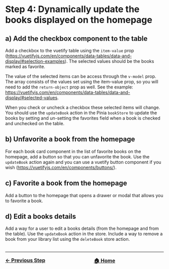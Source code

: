 # Step 4: Dynamically update the books displayed on the homepage

## a) Add the checkbox component to the table

Add a checkbox to the vuetify table using the `item-value` prop
(https://vuetifyjs.com/en/components/data-tables/data-and-display/#selection-examples).
The selected values should be the books marked as favorite.

The value of the selected items can be access through the `v-model` prop. The array consists of the values set using the item-value prop, so you will need to add the `return-object` prop as well. See the example: https://vuetifyjs.com/en/components/data-tables/data-and-display/#selected-values.

When you check or uncheck a checkbox these selected items will change. You should use the `updateBook` action in the Pinia `bookStore` to update the books by setting and un-setting the favorites field when a book is checked and unchecked on the table.

## b) Unfavorite a book from the homepage

For each book card component in the list of favorite books on the homepage, add a button so that you can unfavorite the book. Use the `updateBook` action again and you can use a vuetify button component if you wish (https://vuetifyjs.com/en/components/buttons/).

## c) Favorite a book from the homepage

Add a button to the homepage that opens a drawer or modal that allows you to favorite a book.

## d) Edit a books details

Add a way for a user to edit a books details (from the homepage and from the table). Use the `updateBook` action in the store. Include a way to remove a book from your library list using the `deleteBook` store action.

<hr style="margin-top: 32px">
<div style="display: flex; justify-content: space-between; margin-top: 16px; font-weight: bold; font-size: 16px">
  <span><a href="./docs/tasks/step-3.md">← Previous Step</a></span>
  <span><a href="README.md">🏠 Home</a></span>
  <span></span>
</div>

